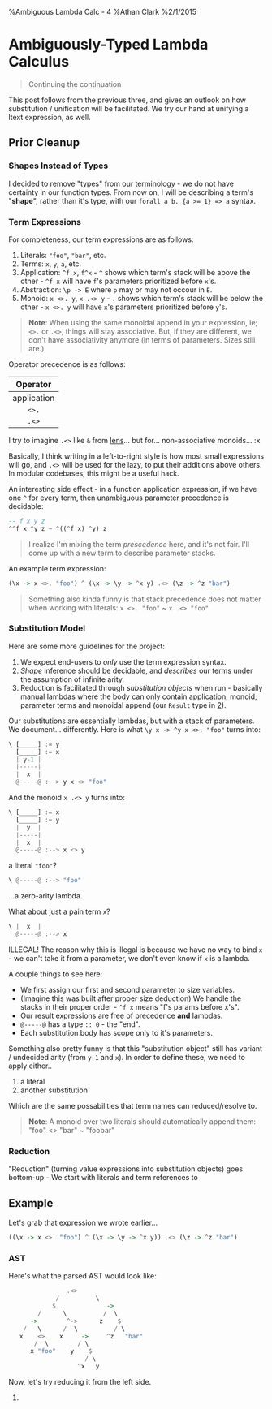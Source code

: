 %Ambiguous Lambda Calc - 4
%Athan Clark
%2/1/2015

Ambiguously-Typed Lambda Calculus
=================================

> Continuing the continuation

This post follows from the previous three, and gives an outlook on how
substitution / unification will be facilitated. We try our hand at unifying
a ltext expression, as well.

## Prior Cleanup

### Shapes Instead of Types

I decided to remove "types" from our terminology - we do not have certainty
in our function types. From now on, I will be describing a term's "__shape__",
rather than it's type, with our `forall a b. {a >= 1} => a` syntax.

### Term Expressions

For completeness, our term expressions are as follows:

1. Literals: `"foo"`, `"bar"`, etc.
2. Terms: `x`, `y`, `a`, etc.
3. Application: `^f x`, `f^x` - `^` shows which term's stack will be above the
   other - `^f x` will have `f`'s parameters prioritized before `x`'s.
4. Abstraction: `\p -> E` where `p` may or may not occour in `E`.
5. Monoid: `x <>. y`, `x .<> y` - `.` shows which term's stack will be below the
   other - `x <>. y` will have `x`'s parameters prioritized before `y`'s.

> __Note__: When using the same monoidal append in your expression, ie; `<>.`
> or `.<>`, things will stay associative. But, if they are different,
> we don't have associativity anymore (in terms of parameters. Sizes still are.)

Operator precedence is as follows:

| Operator    |
|:-----------:|
| application |
| `<>.`       |
| `.<>`       |

I try to imagine `.<>` like `&` from
[lens](https://hackage.haskell.org/package/lens)... but for... non-associative
monoids... :x

Basically, I think writing in a left-to-right style is how most small expressions
will go, and `.<>` will be used for the lazy, to put their additions above others.
In modular codebases, this might be a useful hack.

An interesting side effect - in a function application expression, if we have
one `^` for every term, then unambiguous parameter precedence is decidable:

```haskell
-- f x y z
^^f x ^y z ~ ^((^f x) ^y) z
```

> I realize I'm mixing the term _prescedence_ here, and it's not fair. I'll
> come up with a new term to describe parameter stacks.

An example term expression:

```haskell
(\x -> x <>. "foo") ^ (\x -> \y -> ^x y) .<> (\z -> ^z "bar")
```

> Something also kinda funny is that stack precedence does not matter when
> working with literals: `x <>. "foo"` ~ `x .<> "foo"`

### Substitution Model

Here are some more guidelines for the project:

1. We expect end-users to _only_ use the term expression syntax.
2. _Shape_ inference should be decidable, and _describes_ our terms under the
   assumption of infinite arity.
3. Reduction is facilitated through _substitution objects_ when run - basically
   manual lambdas where the body can only contain application, monoid, parameter
   terms and monoidal append (our `Result` type in [2](/blog/atlc2)).

Our substitutions are essentially lambdas, but with a stack of parameters. We
document... differently. Here is what `\y x -> ^y x <>. "foo"` turns into:

```haskell
\ [_____] := y
  [_____] := x
  | y-1 |
  |-----|
  |  x  |
  @-----@ :--> y x <> "foo"
```

And the monoid `x .<> y` turns into:

```haskell
\ [_____] := x
  [_____] := y
  |  y  |
  |-----|
  |  x  |
  @-----@ :--> x <> y
```

a literal `"foo"`?

```haskell
\ @-----@ :--> "foo"
```

...a zero-arity lambda.

What about just a pain term `x`?

```haskell
\ |  x  |
  @-----@ :--> x
```

ILLEGAL! The reason why this is illegal is because we have no way to bind `x` -
we can't take it from a parameter, we don't even know if `x` is a lambda.

A couple things to see here:

- We first assign our first and second parameter to size variables.
- (Imagine this was built after proper size deduction) We handle the stacks in
  their proper order - `^f x` means "f's params before x's".
- Our result expressions are free of precedence __and__ lambdas.
- `@-----@` has a type `:: 0` - the "end".
- Each substitution body has scope only to it's parameters.

Something also pretty funny is that this "substitution object" still has variant
/ undecided arity (from `y-1` and `x`). In order to define these, we need to
apply either..

1. a literal
3. another substitution

Which are the same possabilities that term names can reduced/resolve to.

> __Note__: A monoid over two literals should automatically append them:
> "foo" <> "bar" ~ "foobar"

### Reduction

"Reduction" (turning value expressions into substitution objects) goes
bottom-up - We start with literals and term references to

## Example

Let's grab that expression we wrote earlier...

```haskell
((\x -> x <>. "foo") ^ (\x -> \y -> ^x y)) .<> (\z -> ^z "bar")
```

### AST

Here's what the parsed AST would look like:

```haskell
                .<>
             /          \
            $              ->
        /      \          /  \
      ->        ^->      z    $
    /   \      /  \          / \
   x    <>.   x     ->     ^z   "bar"
       /  \        / \
      x "foo"    y    $
                     / \
                   ^x   y
```

Now, let's try reducing it from the left side.

1.

